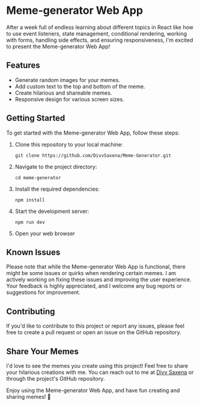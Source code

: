 # Meme-generator Web App

After a week full of endless learning about different topics in React like how to use event listeners, state management, conditional rendering, working with forms, handling side effects, and ensuring responsiveness, I'm excited to present the Meme-generator Web App!

## Features

- Generate random images for your memes.
- Add custom text to the top and bottom of the meme.
- Create hilarious and shareable memes.
- Responsive design for various screen sizes.

## Getting Started

To get started with the Meme-generator Web App, follow these steps:

1. Clone this repository to your local machine:

   ```
   git clone https://github.com/DivvSaxena/Meme-Generator.git
   ```

2. Navigate to the project directory:

   ```
   cd meme-generator
   ```

3. Install the required dependencies:

   ```
   npm install
   ```

4. Start the development server:

   ```
   npm run dev
   ```

5. Open your web browser 

## Known Issues

Please note that while the Meme-generator Web App is functional, there might be some issues or quirks when rendering certain memes. I am actively working on fixing these issues and improving the user experience. Your feedback is highly appreciated, and I welcome any bug reports or suggestions for improvement.

## Contributing

If you'd like to contribute to this project or report any issues, please feel free to create a pull request or open an issue on the GitHub repository.

## Share Your Memes

I'd love to see the memes you create using this project! Feel free to share your hilarious creations with me. You can reach out to me at [Divv Saxena](mailto:saxenadivv@gmail.com) or through the project's GitHub repository.

Enjoy using the Meme-generator Web App, and have fun creating and sharing memes! 🎉
